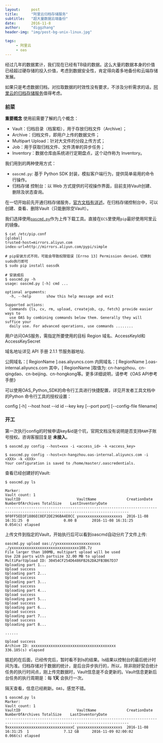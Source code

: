 ```yaml
---
layout:     post
title:      "阿里云归档存储服务"
subtitle:   "超大量数据云端备份"
date:       2016-11-8
author:     "diggzhang"
header-img: "img/post-bg-unix-linux.jpg"

tags:
     - 阿里云
     - oas
---
```


经过几年的数据累计，我们现在已经有TB级的数据。这么大量的数据本身的价值已经超过硬存储的投入价值，考虑到数据安全性，肯定得向着多地备份和云端存储发展。

如果只是考虑数据归档，对拉取数据的时效性没有要求，不涉及分析需求的话，[阿里云的归档存储服务](https://www.aliyun.com/product/oas/?spm=5176.8142029.388261.48.pPknOB)值得考虑。

### 前菜

**重要概念** 使用前需要了解的几个概念：

- Vault：归档目录（档案柜），用于存放归档文件（Archive）；
- Archive：归档文件，即用户上传的数据文件；
- Multipart Upload：针对大文件的分段上传方式；
- Job：用于获取归档文件、文件清单的异步任务；
- Inventory：数据仓库由系统进行定期盘点，这个动作称为 Inventory。

我们用到的两种使用方式：

- `oascmd.py`: 基于 Python SDK 封装，模拟客户端行为，提供简单易用的命令行操作。
- 归档存储 控制台：以 Web 方式提供的可视操作界面，目前支持Vault创建、删除及状态查询。

在一切开始前先开通归档存储服务，[官方文档有详述](https://help.aliyun.com/document_detail/27377.html?spm=5176.doc27376.6.114.aoGyA0)。在归档存储控制台中，可以创建、查看、删除Vault（只能删除空Vault）。

我们选择使用[`oascmd.py`](https://help.aliyun.com/document_detail/27404.html?spm=5176.doc27395.6.141.IxZzNn)作为上传下载工具。直接在`ECS`里使用`pip`最好使用阿里云的镜像。

```shell
$ cat /etc/pip.conf
[global]
trusted-host=mirrors.aliyun.com
index-url=http://mirrors.aliyun.com/pypi/simple

# pip安装方式不同，可能会导致权限错误 [Errno 13] Permission denied，切换到sudo执行即可
$ sudo pip install oassdk

# 安装成后
$ oascmd.py -h
usage: oascmd.py [-h] cmd ...

optional arguments:
  -h, --help       show this help message and exit

Supported actions:
  Commands {ls, cv, rm, upload, createjob, cp, fetch} provide easier ways to
  use OAS by combining commands below them. Generally they will suffice your
  daily use. For advanced operations, use commands ........

```

用户访问OAS服务，需指定所要使用的目标 Region 域名、AccessKeyId和AccessKeySecret

域名地址详见 API 手册 2.1.1 节服务器地址.

公网域名：[ RegionName ].oas.aliyuncs.com
内网域名：[ RegionName ].oas-internal.aliyuncs.com
其中，[ RegionName ]取值为: cn-hangzhou、cn-qingdao、cn-beijing、cn-hongkong等。更多详细说明，请参考《OAS API参考手册》

可以使用OAS_Python_SDK的命令行工具进行快捷配置，详见开发者工具文档中的Python 命令行工具的授权设置：

config [-h] --host host --id id --key key [--port port] [--config-file filename]

### 开工

第一次执行config的时候申请key&id是个坑，官网文档没有说明是否支持`RAM`子账号授权。咨询客服回复是 **未接入**。

```
$ oascmd.py config --host=xxx -i <access_id> -k <access_key>

$ oascmd.py config --host=cn-hangzhou.oas-internal.aliyuncs.com -i <XXX> -k <XXX>
Your configuration is saved to /home/master/.oascredentials.
```

查看已经创建好的Vault:

```shell
$ oascmd.py ls

Marker:
Vault count: 1
VaultID                          VaultName              CreationDate         NumberOfArchives TotalSize    LastInventoryDate
-------------------------------------------------------------------------------------------------------------------------------
9F0FF5ED3F1886EC0EF2DE296BA4E0CC yxxxxxxxxxxxxxxxxxxxs  2016-11-08 16:31:25  0                0.00 B       2016-11-08 16:31:25
0.054(s) elapsed
```

上传文件到指定的Vault，开始执行后可以看到oascmd自动分片了文件上传:

```shell
oascmd.py upload oas://yxxxxxxxxxxxxxxxxxxxs ./yxxxxxxxxxxxxxxxxxxxxxxxxxxxxxxx108.7z
File larger than 100MB, multipart upload will be used
Use 228 parts with partsize 32.00 MB to upload
MultiPartUpload ID: 30454CF254D6486FB262DA2FB3B67D37
Uploading part 1...
Upload success
Uploading part 2...
Upload success
Uploading part 3...
Upload success
Uploading part 4...
Upload success
Uploading part 5...
Upload success
Uploading part 6...
Upload success
Uploading part 7...
Upload success
Uploading part 8...

......

Upload success
Archive ID: xxxxxxxxxxxxxxxxxxxxxxxxxxxxxxxxxxxxxxx
336.185(s) elapsed
```

尴尬的在后面，已经传完后，暂时看不到ls的结果。ls结果以控制台的最后统计时间为准。归档存储对于数据的统计，是后台异步执行的，所以，除非刚好契合统计任务的执行时间点，刚上传完数据时，Vault信息是不会更新的。Vault信息更新后台任务的执行周期是：每 **1天** 会执行一次。

隔天查看，信息已经刷新。`OAS`，感觉不错。

```shell
$ oascmd.py ls
Marker:
Vault count: 1
VaultID                          VaultName              CreationDate         NumberOfArchives TotalSize    LastInventoryDate
-------------------------------------------------------------------------------------------------------------------------------
9xxxxxxxxxxxxxxxxxxxxxxxxxxxxxxC yxxxxxxxxxxxxxxxxxxxs  2016-11-08 16:31:25  1                7.12 GB      2016-11-09 02:00:02
0.066(s) elapsed
```

